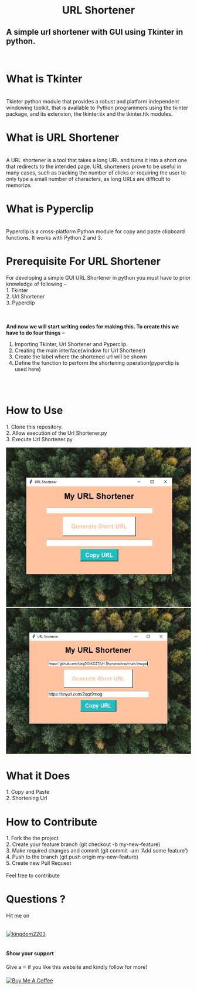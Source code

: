 ﻿<center><h1>URL Shortener</h1></center>
<h2>A simple url shortener with GUI using Tkinter in python.</h2>
<br> 
<h1>What is Tkinter</h1><br>
Tkinter python module that provides a robust and platform independent windowing toolkit, that is available to Python programmers using the tkinter package, and its extension, the tkinter.tix and the tkinter.ttk modules.
<br>
<h1>What is URL Shortener</h1><br>
A URL shortener is a tool that takes a long URL and turns it into a short one that redirects to the intended page. URL shorteners prove to be useful in many cases, such as tracking the number of clicks or requiring the user to only type a small number of characters, as long URLs are difficult to memorize.
<br>
<h1>What is Pyperclip</h1><br>
Pyperclip is a cross-platform Python module for copy and paste clipboard functions. It works with Python 2 and 3.
<br>
<h1>Prerequisite For URL Shortener</h1>
For developing a simple GUI URL Shortener in python you must have to prior knowledge of following –<br>
1. Tkinter<br>
2. Url Shortener<br>
3. Pyperclip<br>

<br><br>
<b>And now we will start writing codes for making this. To create this we have to do four things</b> –<br>
1. Importing Tkinter, Url Shortener and Pyperclip.<br>
2. Creating the main interface(window for Url Shortener)<br>
3. Create the label where the shortened url will be shown<br>
4. Define the function to perform the shortening operation(pyperclip is used here)<br>

<br>
<br>
<h1>How to Use</h1>
<p>
1. Clone this repository.<br>
2. Allow execution of the Url Shortener.py<br>
3. Execute Url Shortener.py<br>
</p>
<img src="images/pic-1.png"><img src="images/pic-2.png">
<br>
<h1>What it Does </h1>
1. Copy and Paste <br>
2. Shortening Url

<h1>How to Contribute</h1>
<p>
1. Fork the the project<br>
2. Create your feature branch (git checkout -b my-new-feature)<br>
3. Make required changes and commit (git commit -am 'Add some feature')<br>
4. Push to the branch (git push origin my-new-feature)<br>
5. Create new Pull Request<br>
<br>
  Feel free to contribute
</p>
 
<h1>Questions ?</h1>
<p>Hit me on</p><br>
<a href="https://twitter.com/kingdom2203" target="blank"><img align="center" src="https://raw.githubusercontent.com/rahuldkjain/github-profile-readme-generator/master/src/images/icons/Social/twitter.svg" alt="kingdom2203" height="30" width="40" /></a>
<br>
<br>
<h4>Show your support</h4>

Give a ⭐ if you like this website and kindly follow for more!
 
<a href="https://www.buymeacoffee.com/kdom2227U" target="_blank"><img src="https://cdn.buymeacoffee.com/buttons/v2/default-yellow.png" alt="Buy Me A Coffee" height= "60px" width= "217px" ></a>

